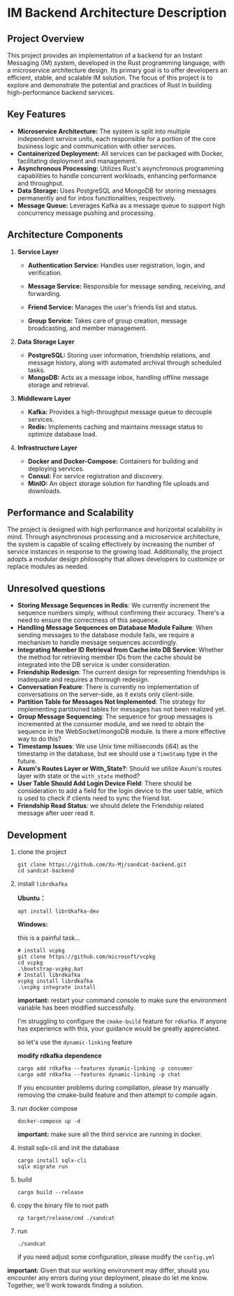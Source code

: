# IM Backend Architecture Description

## Project Overview

This project provides an implementation of a backend for an Instant Messaging (IM) system, developed in the Rust programming language, with a microservice architecture design. Its primary goal is to offer developers an efficient, stable, and scalable IM solution. The focus of this project is to explore and demonstrate the potential and practices of Rust in building high-performance backend services.

## Key Features

- **Microservice Architecture:** The system is split into multiple independent service units, each responsible for a portion of the core business logic and communication with other services.
- **Containerized Deployment:** All services can be packaged with Docker, facilitating deployment and management.
- **Asynchronous Processing:** Utilizes Rust's asynchronous programming capabilities to handle concurrent workloads, enhancing performance and throughput.
- **Data Storage:** Uses PostgreSQL and MongoDB for storing messages permanently and for inbox functionalities, respectively.
- **Message Queue:** Leverages Kafka as a message queue to support high concurrency message pushing and processing.

## Architecture Components

1. **Service Layer**

   - **Authentication Service:** Handles user registration, login, and verification.
   - **Message Service:** Responsible for message sending, receiving, and forwarding.
   - **Friend Service:** Manages the user's friends list and status.

   - **Group Service:** Takes care of group creation, message broadcasting, and member management.

2. **Data Storage Layer**

   - **PostgreSQL:** Storing user information, friendship relations, and message history, along with automated archival through scheduled tasks.
   - **MongoDB:** Acts as a message inbox, handling offline message storage and retrieval.

3. **Middleware Layer**

   - **Kafka:** Provides a high-throughput message queue to decouple services.
   - **Redis:** Implements caching and maintains message status to optimize database load.

4. **Infrastructure Layer**

   - **Docker and Docker-Compose:** Containers for building and deploying services.
   - **Consul:** For service registration and discovery.
   - **MinIO:** An object storage solution for handling file uploads and downloads.



## Performance and Scalability

   The project is designed with high performance and horizontal scalability in mind. Through asynchronous processing and a microservice architecture, the system is capable of scaling effectively by increasing the number of service instances in response to the growing load. Additionally, the project adopts a modular design philosophy that allows developers to customize or replace modules as needed.

## Unresolved questions

- **Storing Message Sequences in Redis**: We currently increment the sequence numbers simply, without confirming their accuracy. There's a need to ensure the correctness of this sequence.
- **Handling Message Sequences on Database Module Failure**: When sending messages to the database module fails, we require a mechanism to handle message sequences accordingly.
- **Integrating Member ID Retrieval from Cache into DB Service**: Whether the method for retrieving member IDs from the cache should be integrated into the DB service is under consideration.
- **Friendship Redesign**: The current design for representing friendships is inadequate and requires a thorough redesign.
- **Conversation Feature**: There is currently no implementation of conversations on the server-side, as it exists only client-side.
- **Partition Table for Messages Not Implemented**: The strategy for implementing partitioned tables for messages has not been realized yet.
- **Group Message Sequencing**: The sequence for group messages is incremented at the consumer module, and we need to obtain the sequence in the WebSocket/mongoDB module. Is there a more effective way to do this?
- **Timestamp Issues**: We use Unix time milliseconds (i64) as the timestamp in the database, but we should use a `TimeStamp` type in the future.
- **Axum's Routes Layer or With_State?**: Should we utilize Axum's routes layer with state or the `with_state` method?
- **User Table Should Add Login Device Field**: There should be consideration to add a field for the login device to the user table, which is used to check if clients need to sync the friend list.
- **Friendship Read Status**: we should delete the Friendship related message after user read it.

## Development

1. clone the project

   ```shell
   git clone https://github.com/Xu-Mj/sandcat-backend.git
   cd sandcat-backend
   ```

2. install `librdkafka`

   **Ubuntu：**

   ```shell
   apt install librdkafka-dev
   ```

   **Windows:**

   this is a painful task...

   ```shell
   # install vcpkg
   git clone https://github.com/microsoft/vcpkg
   cd vcpkg
   .\bootstrap-vcpkg.bat
   # Install librdkafka
   vcpkg install librdkafka
   .\vcpkg integrate install
   ```

   **important:** restart your command console to make sure the environment variable has been modified successfully.

   I'm struggling to configure the `cmake-build` feature for `rdkafka`. If anyone has experience with this, your guidance would be greatly appreciated.

   so let's use the `dynamic-linking` feature

   **modify rdkafka dependence**

   ```shell
   cargo add rdkafka --features dynamic-linking -p consumer
   cargo add rdkafka --features dynamic-linking -p chat
   ```
   If you encounter problems during compilation, please try manually removing the cmake-build feature and then attempt to compile again.

3. run docker compose

   ```shell
   docker-compose up -d
   ```

   **important:** make sure all the third service are running in docker.

4. install sqlx-cli and init the database

   ```shell
   cargo install sqlx-cli
   sqlx migrate run
   ```

5. build

   ```shell
   cargo build --release
   ```

6. copy the binary file to root path

   ```shell
   cp target/release/cmd ./sandcat
   ```

7. run

   ```shell
   ./sandcat
   ```

   if you need adjust some configuration, please modify the `config.yml`

**important:** Given that our working environment may differ, should you encounter any errors during your deployment, please do let me know. Together, we'll work towards finding a solution.
